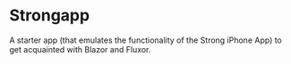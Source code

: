 # Strongapp

A starter app  (that emulates the functionality of the Strong iPhone App) to get acquainted with Blazor and Fluxor.
